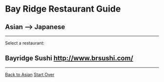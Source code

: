 # Bay Ridge Restaurant Guide
## Asian --> Japanese
---
Select a restaurant:
## Bayridge Sushi http://www.brsushi.com/
---
[Back to Asian](asian.md) 
[Start Over](../home.md)